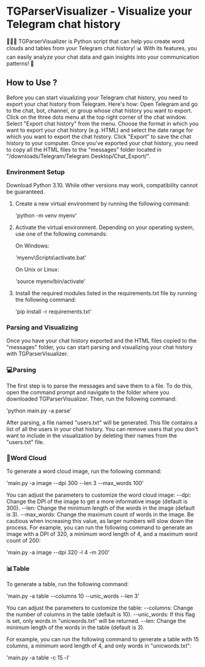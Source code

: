 # TGParserVisualizer - Visualize your Telegram chat history
🚀🐍💬 TGParserVisualizer is Python script that can help you create word clouds and tables from your Telegram chat history! 📊 With its features, you can easily analyze your chat data and gain insights into your communication patterns! 👥

## How to Use ?

Before you can start visualizing your Telegram chat history, you need to export your chat history from Telegram. Here's how:
	Open Telegram and go to the chat, bot, channel, or group whose chat history you want to export.
	Click on the three dots menu at the top right corner of the chat window.
	Select "Export chat history" from the menu.
	Choose the format in which you want to export your chat history (e.g. HTML) and select the date range for which you want to export the chat history.
	Click "Export" to save the chat history to your computer.
	Once you've exported your chat history, you need to copy all the HTML files to the "messages" folder located in "/downloads/Telegram/Telegram Desktop/Chat_Export/".


### Environment Setup

Download Python 3.10. While other versions may work, compatibility cannot be guaranteed.

1. Create a new virtual environment by running the following command:

	'python -m venv myenv'

2. Activate the virtual environment. Depending on your operating system, use one of the following commands:

	On Windows:

	'myenv\Scripts\activate.bat'

	On Unix or Linux:

	'source myenv/bin/activate'

3. Install the required modules listed in the requirements.txt file by running the following command:

	'pip install -r requirements.txt'


### Parsing and Visualizing
Once you have your chat history exported and the HTML files copied to the "messages" folder, you can start parsing and visualizing your chat history with TGParserVisualizer.

### 💻Parsing 
The first step is to parse the messages and save them to a file. To do this, open the command prompt and navigate to the folder where you downloaded TGParserVisualizer. Then, run the following command:

'python main.py -a parse'

After parsing, a file named "users.txt" will be generated. This file contains a list of all the users in your chat history. You can remove users that you don't want to include in the visualization by deleting their names from the "users.txt" file.

### 💭Word Cloud
To generate a word cloud image, run the following command:

'main.py -a image --dpi 300 --len 3 --max_words 100'

You can adjust the parameters to customize the word cloud image:
--dpi: Change the DPI of the image to get a more informative image (default is 300).
--len: Change the minimum length of the words in the image (default is 3).
--max_words: Change the maximum count of words in the image. Be cautious when increasing this value, as larger numbers will slow down the process.
For example, you can run the following command to generate an image with a DPI of 320, a minimum word length of 4, and a maximum word count of 200:

'main.py -a image --dpi 320 -l 4 -m 200'

### 📊Table
To generate a table, run the following command:

'main.py -a table --columns 10 --unic_words --len 3'


You can adjust the parameters to customize the table:
--columns: Change the number of columns in the table (default is 10).
--unic_words: If this flag is set, only words in "unicwords.txt" will be returned.
--len: Change the minimum length of the words in the table (default is 3).

For example, you can run the following command to generate a table with 15 columns, a minimum word length of 4, and only words in "unicwords.txt":

'main.py -a table -c 15 -l'